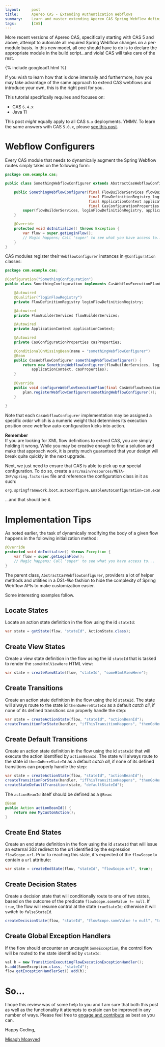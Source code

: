 ```yaml
---
layout:     post
title:      Apereo CAS - Extending Authentication Webflows
summary:    Learn and master extending Apereo CAS Spring Webflow definitions.
tags:       [CAS]
---
```


More recent versions of Apereo CAS, specifically starting with CAS 5 and above, attempt to automate all required Spring Webflow changes on a per-module basis. In this new model, all one should have to do is to declare the appropriate module in the build script...and viola! CAS will take care of the rest.

{% include googlead1.html  %}

If you wish to learn how that is done internally and furthermore, how you may take advantage of the same approach to extend CAS webflows and introduce your own, this is the right post for you.

This tutorial specifically requires and focuses on:

- CAS `6.4.x`
- Java 11

This post *might* equally apply to all CAS `6.x` deployments. YMMV. To learn the same answers with CAS `5.0.x`, please [see this post](/2017/10/07/webflow-extcfg/).

# Webflow Configurers

Every CAS module that needs to dynamically augment the Spring Webflow routes simply takes on the following form:

```java
package com.example.cas;

public class SomethingWebflowConfigurer extends AbstractCasWebflowConfigurer {

    public SomethingWebflowConfigurer(final FlowBuilderServices flowBuilderServices,
                                      final FlowDefinitionRegistry loginFlowDefinitionRegistry,
                                      final ApplicationContext applicationContext,
                                      final CasConfigurationProperties casProperties) {
        super(flowBuilderServices, loginFlowDefinitionRegistry, applicationContext, casProperties);
    }

    @Override
    protected void doInitialize() throws Exception {
        var flow = super.getLoginFlow();
        // Magic happens; Call 'super' to see what you have access to...
    }
}
```

CAS modules register their `WebflowConfigurer` instances in `@Configuration` classes:

```java
package com.example.cas;

@Configuration("SomethingConfiguration")
public class SomethingConfiguration implements CasWebflowExecutionPlanConfigurer  {

    @Autowired
    @Qualifier("loginFlowRegistry")
    private FlowDefinitionRegistry loginFlowDefinitionRegistry;

    @Autowired
    private FlowBuilderServices flowBuilderServices;

    @Autowired
    private ApplicationContext applicationContext;

    @Autowired
    private CasConfigurationProperties casProperties;

    @ConditionalOnMissingBean(name = "somethingWebflowConfigurer")
    @Bean
    public CasWebflowConfigurer somethingWebflowConfigurer() {
        return new SomethingWebflowConfigurer(flowBuilderServices, loginFlowDefinitionRegistry,
            applicationContext, casProperties);
    }
    
    @Override
    public void configureWebflowExecutionPlan(final CasWebflowExecutionPlan plan) {
        plan.registerWebflowConfigurer(somethingWebflowConfigurer());
    }
    
}
```

Note that each `CasWebflowConfigurer` implementation may be assigned a specific *order* which is a numeric weight that determines its execution position once webflow auto-configuration kicks into action.

<div class="alert alert-warning">
  <strong>Remember</strong><br/>If you are looking for XML flow definitions to extend CAS, you are simply holding it wrong. While you may be creative enough to find a solution and make that approach work, it is pretty much guaranteed that your design will break quite quickly in the next upgrade.
</div>

Next, we just need to ensure that CAS is able to pick up our special configuration. To do so, create a `src/main/resources/META-INF/spring.factories` file and reference the configuration class in it as such:

```properties
org.springframework.boot.autoconfigure.EnableAutoConfiguration=com.example.cas.SomethingConfiguration
```

...and that should be it.

# Implementation Tips

As noted earlier, the task of dynamically modifying the body of a given flow happens in the following initialization method:

```java
@Override
protected void doInitialize() throws Exception {
    var flow = super.getLoginFlow();
    // Magic happens; Call 'super' to see what you have access to...
}
```

The parent class, `AbstractCasWebflowConfigurer`, providers a lot of helper methods and utilities in a *DSL-like* fashion to hide the complexity of Spring Webflow APIs to make customization easier. 

Some interesting examples follow.

## Locate States

Locate an action state definition in the flow using the id `stateId`:

```java
var state = getState(flow, "stateId", ActionState.class);
```

## Create View States

Create a view state definition in the flow using the id `stateId` that is tasked to render the `someHtmlViewHere` HTML view:

```java
var state = createViewState(flow, "stateId", "someHtmlViewHere");
```

## Create Transitions

Create an action state definition in the flow using the id `stateId`. The state will always route to the state id `thenGoHereStateId` as a default *catch all*, if none of its defined transitions can properly handle the step:

```java
var state = createActionState(flow, "stateId", "actionBeanId");
createTransitionForState(handler, "ifThisTransitionHappens", "thenGoHereStateId");
```

## Create Default Transitions

Create an action state definition in the flow using the id `stateId` that will execute the action identified by `actionBeanId`. The state will always route to the state id `thenGoHereStateId` as a default *catch all*, if none of its defined transitions can properly handle the step:

```java
var state = createActionState(flow, "stateId", "actionBeanId");
createTransitionForState(handler, "ifThisTransitionHappens", "thenGoHereStateId");
createStateDefaultTransition(state, "defaultStateId");
```

The `actionBeanId` itself should be defined as a `@Bean`:

```java
@Bean
public Action actionBeanId() {
    return new MyCustomAction();
}
```

## Create End States

Create an end state definition in the flow using the id `stateId` that will issue an external 302 redirect to the url identified by the expression `flowScope.url`. Prior to reaching this state, it's expected of the `flowScope` to contain a `url` attribute:

```java
var state = createEndState(flow, "stateId", "flowScope.url", true);
```

## Create Decision States

Create a decision state that will conditionally route to one of two states, based on the outcome of the predicate `flowScope.someValue != null`. If `true`, the flow will resume control at the state `trueStateId`; otherwise it will switch to `falseStateId`.

```java
createDecisionState(flow, "stateId", "flowScope.someValue != null", "trueStateId", "falseStateId");
```

## Create Global Exception Handlers

If the flow should encounter an uncaught `SomeException`, the control flow will be routed to the state identified by `stateId`:

```java
val h = new TransitionExecutingFlowExecutionExceptionHandler();
h.add(SomeException.class, "stateId");
flow.getExceptionHandlerSet().add(h);
```

# So...

I hope this review was of some help to you and I am sure that both this post as well as the functionality it attempts to explain can be improved in any number of ways. Please feel free to [engage and contribute][contribguide] as best as you can.

Happy Coding,

[Misagh Moayyed](https://fawnoos.com)

[contribguide]: https://apereo.github.io/cas/developer/Contributor-Guidelines.html